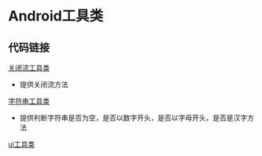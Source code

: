# Android工具类

## 代码链接

[关闭流工具类](https://github.com/dannycx/tool/blob/master/IOUtils.java)
- 提供关闭流方法

[字符串工具类](https://github.com/dannycx/tool/blob/master/StringUtil.java)
- 提供判断字符串是否为空，是否以数字开头，是否以字母开头，是否是汉字方法

[ui工具类](https://github.com/dannycx/tool/blob/master/ui/UIUtils.java)
